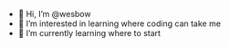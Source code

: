 - 👋 Hi, I’m @wesbow
- 👀 I’m interested in learning where coding can take me
- 🌱 I’m currently learning where to start

<!---
wesbow/wesbow is a ✨ special ✨ repository because its `README.md` (this file) appears on your GitHub profile.
You can click the Preview link to take a look at your changes.
--->
